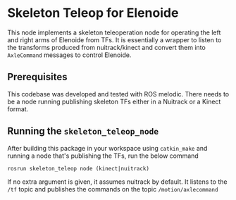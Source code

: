 # Skeleton Teleop for Elenoide
This node implements a skeleton teleoperation node for operating the left and right arms of Elenoide from TFs. It is essentially a wrapper to listen to the transforms produced from nuitrack/kinect and convert them into `AxleCommand` messages to control Elenoide.

## Prerequisites
This codebase was developed and tested with ROS melodic. There needs to be a node running publishing skeleton TFs either in a Nuitrack or a Kinect format.

## Running the `skeleton_teleop_node`
After building this package in your workspace using `catkin_make` and running a node that's publishing the TFs, run the below command
```
rosrun skeleton_teleop node (kinect|nuitrack)
```
If no extra argument is given, it assumes nuitrack by default. It listens to the `/tf` topic and publishes the commands on the topic `/motion/axlecommand`